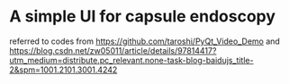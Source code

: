 # A simple UI for capsule endoscopy

referred to codes from https://github.com/taroshi/PyQt_Video_Demo and https://blog.csdn.net/zw05011/article/details/97814417?utm_medium=distribute.pc_relevant.none-task-blog-baidujs_title-2&spm=1001.2101.3001.4242
